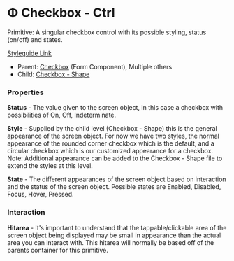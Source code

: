 # Φ Checkbox - Ctrl

Primitive: A singular checkbox control with its possible styling, status (on/off) and states.

[Styleguide Link](https://zpl.io/aRnzW0p)

* Parent: [Checkbox](../../components/form/checkbox.md) (Form Component), Multiple others
* Child: [Checkbox - Shape](checkbox-shape.md)

### Properties

**Status** - The value given to the screen object, in this case a checkbox with possibilities of On, Off, Indeterminate.

**Style** - Supplied by the child level (Checkbox - Shape) this is the general appearance of the screen object. For now we have two styles, the normal appearance of the rounded corner checkbox which is the default, and a circular checkbox which is our customized appearance for a checkbox. Note: Additional appearance can be added to the Checkbox - Shape file to extend the styles at this level.

**State** - The different appearances of the screen object based on interaction and the status of the screen object. Possible states are Enabled, Disabled, Focus, Hover, Pressed.

### Interaction

**Hitarea** - It's important to understand that the tappable/clickable area of the screen object being displayed may be small in appearance than the actual area you can interact with. This hitarea will normally be based off of the parents container for this primitive.
